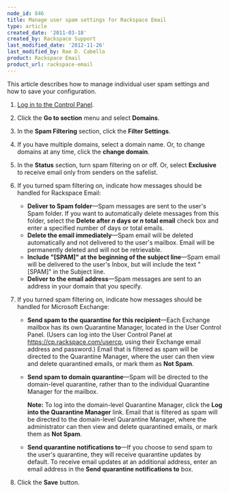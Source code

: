 ```yaml
---
node_id: 846
title: Manage user spam settings for Rackspace Email
type: article
created_date: '2011-03-18'
created_by: Rackspace Support
last_modified_date: '2012-11-26'
last_modified_by: Rae D. Cabello
product: Rackspace Email
product_url: rackspace-email
---
```


This article describes how to manage individual user spam settings and how to save your configuration.

1. [Log in to the Control Panel](https://cp.rackspace.com/).
2. Click the **Go to section** menu and select **Domains**.
3. In the **Spam Filtering** section, click the **Filter Settings**.
4. If you have multiple domains, select a domain name. Or, to change domains at any time, click the **change domain**.
5. In the **Status** section, turn spam filtering on or off. Or, select **Exclusive** to receive email only from senders on the safelist.
6. If you turned spam filtering on, indicate how messages should be handled for Rackspace Email:

    - **Deliver to Spam folder**&mdash;Spam messages are sent to the user's Spam folder. If you want to automatically delete messages from this folder, select the **Delete after *n* days or *n* total email** check box and enter a specified number of days or total emails.
    - **Delete the email immediately**&mdash;Spam email will be deleted automatically and not delivered to the user's mailbox. Email will be permanently deleted and will not be retrievable.
    -   **Include "\[SPAM\]" at the beginning of the subject line**&mdash;Spam email
    will be delivered to the user's Inbox, but will include the text "\[SPAM\]" in the Subject line.
    - **Deliver to the email address**&mdash;Spam messages are sent to an address in your domain that you specify.
7. If you turned spam filtering on, indicate how messages should be handled for Microsoft Exchange:

    - **Send spam to the quarantine for this recipient**&mdash;Each Exchange mailbox
    has its own Quarantine Manager, located in the User Control Panel.
    (Users can log into the User Control Panel at <https://cp.rackspace.com/usercp>, using their Exchange email address and password.) Email that is filtered as spam will be
    directed to the Quarantine Manager, where the user can then view and
    delete quarantined emails, or mark them as **Not Spam**.
    - **Send spam to domain quarantine**&mdash;Spam will be directed to the
    domain-level quarantine, rather than to the individual Quarantine
    Manager for the mailbox.

      **Note:** To log into the domain-level Quarantine Manager, click the **Log
into the Quarantine Manager** link. Email that is filtered as spam will be directed to the domain-level Quarantine Manager, where the administrator can then view and delete quarantined emails, or mark them as **Not Spam**.
    - **Send quarantine notifications to**&mdash;If you choose to send spam to the
    user's quarantine, they will receive quarantine updates by default.
    To receive email updates at an additional address, enter an email
    address in the **Send quarantine notifications to** box.

8. Click the **Save** button.
